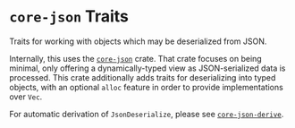 # `core-json` Traits

Traits for working with objects which may be deserialized from JSON.

Internally, this uses the [`core-json`](https://docs.rs/core-json) crate. That
crate focuses on being minimal, only offering a dynamically-typed view as
JSON-serialized data is processed. This crate additionally adds traits for
deserializing into typed objects, with an optional `alloc` feature in order to
provide implementations over `Vec`.

For automatic derivation of `JsonDeserialize`, please see
[`core-json-derive`](https://docs.rs/core-json-derive).
